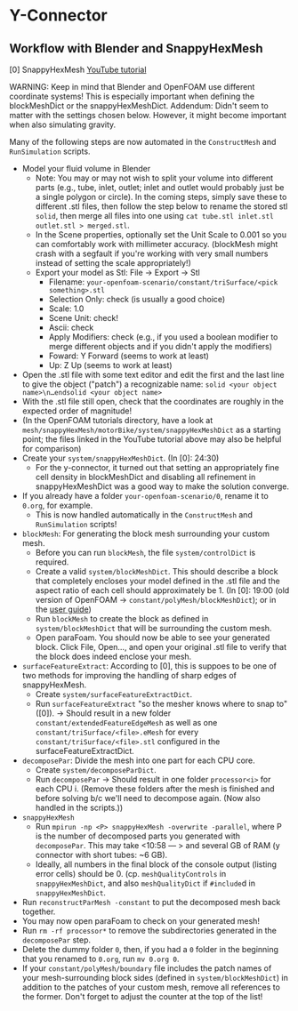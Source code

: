 # Y-Connector

## Workflow with Blender and SnappyHexMesh

[0] SnappyHexMesh [YouTube tutorial](https://youtu.be/ObsFQUiVi1U)

WARNING: Keep in mind that Blender and OpenFOAM use different coordinate systems! This is especially important when defining the blockMeshDict or the snappyHexMeshDict.
Addendum: Didn't seem to matter with the settings chosen below. However, it might become important when also simulating gravity.

Many of the following steps are now automated in the `ConstructMesh` and `RunSimulation` scripts.

- Model your fluid volume in Blender
    - Note: You may or may not wish to split your volume into different parts (e.g., tube, inlet, outlet; inlet and outlet would probably just be a single polygon or circle). In the coming steps, simply save these to different .stl files, then follow the step below to rename the stored stl `solid`, then merge all files into one using `cat tube.stl inlet.stl outlet.stl > merged.stl`.
    - In the Scene properties, optionally set the Unit Scale to 0.001 so you can comfortably work with millimeter accuracy. (blockMesh might crash with a segfault if you're working with very small numbers instead of setting the scale appropriately!)
    - Export your model as Stl: File -> Export -> Stl
        - Filename: `your-openfoam-scenario/constant/triSurface/<pick something>.stl`
        - Selection Only: check (is usually a good choice)
        - Scale: 1.0
        - Scene Unit: check!
        - Ascii: check
        - Apply Modifiers: check (e.g., if you used a boolean modifier to merge different objects and if you didn't apply the modifiers)
        - Foward: Y Forward (seems to work at least)
        - Up: Z Up (seems to work at least)
- Open the .stl file with some text editor and edit the first and the last line to give the object ("patch") a recognizable name: `solid <your object name>\n…endsolid <your object name>`
- With the .stl file still open, check that the coordinates are roughly in the expected order of magnitude!
- (In the OpenFOAM tutorials directory, have a look at `mesh/snappyHexMesh/motorBike/system/snappyHexMeshDict` as a starting point; the files linked in the YouTube tutorial above may also be helpful for comparison)
- Create your `system/snappyHexMeshDict`. (In [0]: 24:30)
    - For the y-connector, it turned out that setting an appropriately fine cell density in blockMeshDict and disabling all refinement in snappyHexMeshDict was a good way to make the solution converge.
- If you already have a folder `your-openfoam-scenario/0`, rename it to `0.org`, for example.
    - This is now handled automatically in the `ConstructMesh` and `RunSimulation` scripts!
- `blockMesh`: For generating the block mesh surrounding your custom mesh.
    - Before you can run `blockMesh`, the file `system/controlDict` is required.
    - Create a valid `system/blockMeshDict`. This should describe a block that completely encloses your model defined in the .stl file and the aspect ratio of each cell should approximately be 1. (In [0]: 19:00 (old version of OpenFOAM -> `constant/polyMesh/blockMeshDict`); or in the [user guide](https://cfd.direct/openfoam/user-guide/v6-snappyhexmesh/#x26-1950005.4.2))
    - Run `blockMesh` to create the block as defined in `system/blockMeshDict` that will be surrounding the custom mesh.
    - Open paraFoam. You should now be able to see your generated block. Click File, Open…, and open your original .stl file to verify that the block does indeed enclose your mesh.
- `surfaceFeatureExtract`: According to [0], this is suppoes to be one of two methods for improving the handling of sharp edges of snappyHexMesh.
    - Create `system/surfaceFeatureExtractDict`.
    - Run `surfaceFeatureExtract` "so the mesher knows where to snap to" ([0]). -> Should result in a new folder `constant/extendedFeatureEdgeMesh` as well as one `constant/triSurface/<file>.eMesh` for every `constant/triSurface/<file>.stl` configured in the surfaceFeatureExtractDict.
- `decomposePar`: Divide the mesh into one part for each CPU core.
    - Create `system/decomposeParDict`.
    - Run `decomposePar` -> Should result in one folder `processor<i>` for each CPU i. (Remove these folders after the mesh is finished and before solving b/c we'll need to decompose again. (Now also handled in the scripts.))
- `snappyHexMesh`
    - Run `mpirun -np <P> snappyHexMesh -overwrite -parallel`, where P is the number of decomposed parts you generated with `decomposePar`. This may take <10:58 — > and several GB of RAM (y connector with short tubes: ~6 GB).
    - Ideally, all numbers in the final block of the console output (listing error cells) should be 0. (cp. `meshQualityControls` in `snappyHexMeshDict`, and also `meshQualityDict` if `#include`d in `snappyHexMeshDict`.
- Run `reconstructParMesh -constant` to put the decomposed mesh back together.
- You may now open paraFoam to check on your generated mesh!
- Run `rm -rf processor*` to remove the subdirectories generated in the `decomposePar` step.
- Delete the dummy folder `0`, then, if you had a `0` folder in the beginning that you renamed to `0.org`, run `mv 0.org 0`.
- If your `constant/polyMesh/boundary` file includes the patch names of your mesh-surrounding block sides (defined in `system/blockMeshDict`) in addition to the patches of your custom mesh, remove all references to the former. Don't forget to adjust the counter at the top of the list!
